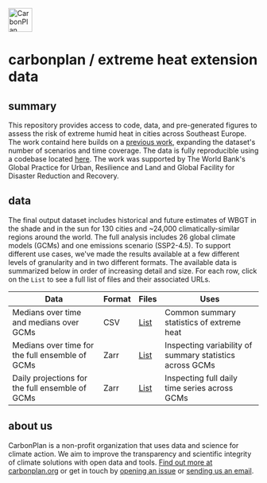 <p align="left" >
<picture>
  <source media="(prefers-color-scheme: dark)" srcset="https://carbonplan-assets.s3.amazonaws.com/monogram/light-small.png">
  <img alt="CarbonPlan monogram." height="48" src="https://carbonplan-assets.s3.amazonaws.com/monogram/dark-small.png">
</picture>
</p>

# carbonplan / extreme heat extension data

## summary

This repository provides access to code, data, and pre-generated figures to assess the risk of extreme humid heat in cities across Southeast Europe. The work containd here builds on a [previous work](https://github.com/carbonplan/extreme-heat), expanding the dataset's number of scenarios and time coverage. The data is fully reproducible using a codebase located [here](https://github.com/carbonplan/extreme-heat-extension). The work was supported by The World Bank's Global Practice for Urban, Resilience and Land and Global Facility for Disaster Reduction and Recovery.

## data

The final output dataset includes historical and future estimates of WBGT in the shade and in the sun for 130 cities and ~24,000 climatically-similar regions around the world. The full analysis includes 26 global climate models (GCMs) and one emissions scenario (SSP2-4.5). To support different use cases, we've made the results available at a few different levels of granularity and in two different formats. The available data is summarized below in order of increasing detail and size. For each row, click on the `List` to see a full list of files and their associated URLs.

| Data                                            | Format | Files                                   | Uses                                                     |
| ----------------------------------------------- | ------ | --------------------------------------- | -------------------------------------------------------- |
| Medians over time and medians over GCMs         | CSV    | [List](/data/csv_locations.md)          | Common summary statistics of extreme heat                |
| Medians over time for the full ensemble of GCMs | Zarr   | [List](/data/zarr_summary_locations.md) | Inspecting variability of summary statistics across GCMs |
| Daily projections for the full ensemble of GCMs | Zarr   | [List](/data/zarr_daily_locations.md)   | Inspecting full daily time series across GCMs            |

## about us

CarbonPlan is a non-profit organization that uses data and science for climate action. We aim to improve the transparency and scientific integrity of climate solutions with open data and tools. [Find out more at carbonplan.org](https://carbonplan.org/) or get in touch by [opening an issue](https://github.com/carbonplan/extreme-heat/issues/new) or [sending us an email](mailto:hello@carbonplan.org).
